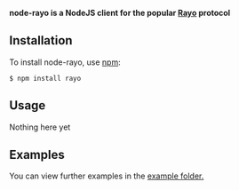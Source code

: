 **node-rayo is a NodeJS client for the popular [Rayo](https://github.com/rayo/) protocol**


## Installation
    
To install node-rayo, use [npm](http://github.com/isaacs/npm):

    $ npm install rayo

## Usage

Nothing here yet

## Examples

You can view further examples in the [example folder.](https://github.com/wearefractal/node-rayo/tree/master/examples)
